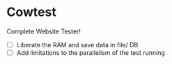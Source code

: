 # Cowtest
Complete Website Tester!

- [ ] Liberate the RAM and save data in file/ DB
- [ ] Add limitations to the parallelism of the test running
